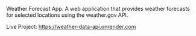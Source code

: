Weather Forecast App. A web application that provides weather forecasts for selected locations using the weather.gov API.

Live Project: https://weather-data-api.onrender.com

